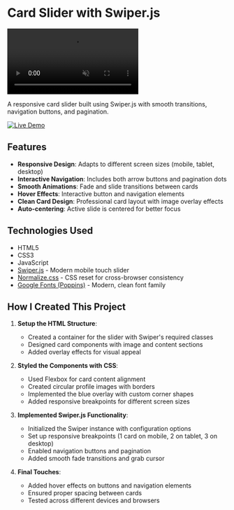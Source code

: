 # Card Slider with Swiper.js

<video src="https://github.com/abhijitsinha-dev/components/raw/main/03Card_Slider/Preview.mp4" autoplay muted></video>

<!-- ![Project Preview](https://github.com/abhijitsinha-dev/components/raw/main/03Card_Slider/Preview.mp4) -->

A responsive card slider built using Swiper.js with smooth transitions, navigation buttons, and pagination.

[![Live Demo](https://img.shields.io/badge/Live-Demo-brightgreen)](https://abhijitsinha-dev.github.io/components/03Card_Slider/)

## Features

- **Responsive Design**: Adapts to different screen sizes (mobile, tablet, desktop)
- **Interactive Navigation**: Includes both arrow buttons and pagination dots
- **Smooth Animations**: Fade and slide transitions between cards
- **Hover Effects**: Interactive button and navigation elements
- **Clean Card Design**: Professional card layout with image overlay effects
- **Auto-centering**: Active slide is centered for better focus

## Technologies Used

- HTML5
- CSS3
- JavaScript
- [Swiper.js](https://swiperjs.com/) - Modern mobile touch slider
- [Normalize.css](https://necolas.github.io/normalize.css/) - CSS reset for cross-browser consistency
- [Google Fonts (Poppins)](https://fonts.google.com/specimen/Poppins) - Modern, clean font family

## How I Created This Project

1. **Setup the HTML Structure**:

   - Created a container for the slider with Swiper's required classes
   - Designed card components with image and content sections
   - Added overlay effects for visual appeal

2. **Styled the Components with CSS**:

   - Used Flexbox for card content alignment
   - Created circular profile images with borders
   - Implemented the blue overlay with custom corner shapes
   - Added responsive breakpoints for different screen sizes

3. **Implemented Swiper.js Functionality**:

   - Initialized the Swiper instance with configuration options
   - Set up responsive breakpoints (1 card on mobile, 2 on tablet, 3 on desktop)
   - Enabled navigation buttons and pagination
   - Added smooth fade transitions and grab cursor

4. **Final Touches**:
   - Added hover effects on buttons and navigation elements
   - Ensured proper spacing between cards
   - Tested across different devices and browsers
